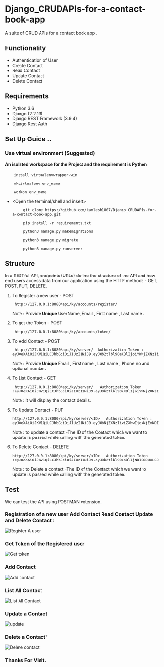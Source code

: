 # Django_CRUDAPIs-for-a-contact-book-app
A suite of CRUD APIs for a contact book app .

## Functionality
- Authentication of User
- Create Contact       
- Read Contact
- Update Contact
- Delete Contact

## Requirements
- Python 3.6
- Django (2.2.13)
- Django REST Framework (3.9.4)
- Django Rest Auth

## Set Up Guide ..

### Use virtual environment (Suggested)
    
   #### An isolated workspace for the Project and  the requirement is Python 
    
        install virtualenvwrapper-win
        
        mkvirtualenv env_name      
        
        workon env_name
        
  
* <Open the terminal/shell and insert>

           git clone https://github.com/kamlesh1807/Django_CRUDAPIs-for-a-contact-book-app.git

           pip install -r requirements.txt

           python3 manage.py makemigrations

           python3 manage.py migrate

           python3 manage.py runserver


## Structure
In a RESTful API, endpoints (URLs) define the structure of the API and how end users access data from our application using the HTTP methods - GET, POST, PUT, DELETE.

 1. To Register a new user - POST 

         http://127.0.0.1:8080/api/ky/accounts/register/
         
       Note : Provide <b> Unique </b> UserName, Email , First  name , Last name . 
 2. To get the Token -  POST
 
         http://127.0.0.1:8080/api/ky/accounts/token/
         
 3. To Add Contact  - POST
              
         http://127.0.0.1:8080/api/ky/server/  Authorization Token : eyJ0eXAiOiJKV1QiLCJhbGciOiJIUzI1NiJ9.eyJ0b2tlbl90eXBlIjoiYWNjZXNzIiwiZXhwIjoxNjExNDI0ODUxLCJqdGkiOiJkODcyNTM
         
      Note : Provide <b> Unique </b> Email , First  name , Last name , Phone no   and optional number.
 4. To List Contact  - GET
   
         http://127.0.0.1:8080/api/ky/server/   Authorization Token :eyJ0eXAiOiJKV1QiLCJhbGciOiJIUzI1NiJ9.eyJ0b2tlbl90eXBlIjoiYWNjZXNzIiwiZXhwIjoxNjExNDI0ODUxLCJqdGkiOiJkODcyNTM 
         
     Note : it will display the contact details.    
 5.  To Update Contact  - PUT
  
         http://127.0.0.1:8080/api/ky/server/<ID>   Authorization Token : eyJ0eXAiOiJKV1QiLCJhbGciOiJIUzI1NiJ9.eyJ0bNjZXNzIiwiZXhwIjoxNjExNDI0ODUxLCJqdGkiOiJkODcyNTM
           
     Note : to update a contact -The  ID of the Contact which we want to update is passed while calling with the generated token.
           
 6.  To Delete Contact  - DELETE
  
         http://127.0.0.1:8080/api/ky/server/<ID>   Authorization Token :eyJ0eXAiOiJKV1QiLCJhbGciOiJIUzI1NiJ9.eyJ0b2tlbl90eXBlIjNDI0ODUxLCJqdGkiOiJkODcyNTM
           
      Note : to Delete a contact -The  ID of the Contact which we want to update is passed while calling with the generated token.
     
     
## Test

  We can test the API using  POSTMAN  extension.
  
  ### Registration of a new user Add Contact Read Contact Update and Delete Contact  :
  
  ![Register A user](https://user-images.githubusercontent.com/61351274/105619902-230c4000-5e1d-11eb-9359-28a8e96a6ab0.JPG)

  ### Get Token of the Registered user
  
  ![Get token](https://user-images.githubusercontent.com/61351274/105619900-21db1300-5e1d-11eb-9af6-8204eaf2119b.JPG)
 
  ### Add Contact 
  
  ![Add contact](https://user-images.githubusercontent.com/61351274/105619898-1f78b900-5e1d-11eb-9f4c-6203adb4c706.JPG)
  
  ### List All Contact
  
  ![List All Contact](https://user-images.githubusercontent.com/61351274/105619901-2273a980-5e1d-11eb-9132-804c0496cd37.JPG)
  
  ### Update a Contact
  
  ![update](https://user-images.githubusercontent.com/61351274/105619903-23a4d680-5e1d-11eb-859c-c39aed039150.JPG)
  
  ### Delete a Contact'
  
  ![Delete contact](https://user-images.githubusercontent.com/61351274/105619899-20a9e600-5e1d-11eb-953c-2bc097e65744.JPG)

### Thanks For Visit.  
  
 
 
 
  
  


      
      
